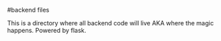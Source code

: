 #backend files

This is a directory where all backend code will live AKA where the magic happens. Powered by flask.
